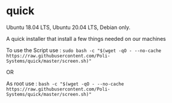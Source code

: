 # quick
Ubuntu 18.04 LTS, Ubuntu 20.04 LTS, Debian only.

A quick installer that install a few things needed on our machines

To use the Script use :
`sudo bash -c "$(wget -qO - --no-cache https://raw.githubusercontent.com/Poli-Systems/quick/master/screen.sh)"`

OR

As root use :
`bash -c "$(wget -qO - --no-cache https://raw.githubusercontent.com/Poli-Systems/quick/master/screen.sh)"`
